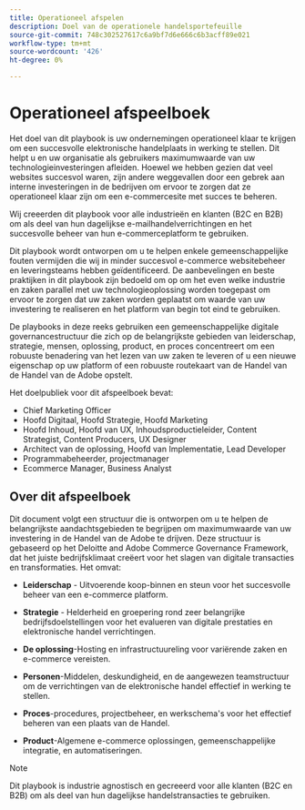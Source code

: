 ```yaml
---
title: Operationeel afspelen
description: Doel van de operationele handelsportefeuille
source-git-commit: 748c302527617c6a9bf7d6e666c6b3acff89e021
workflow-type: tm+mt
source-wordcount: '426'
ht-degree: 0%

---
```



# Operationeel afspeelboek

Het doel van dit playbook is uw ondernemingen operationeel klaar te krijgen om een succesvolle elektronische handelplaats in werking te stellen. Dit helpt u en uw organisatie als gebruikers maximumwaarde van uw technologieinvesteringen afleiden. Hoewel we hebben gezien dat veel websites succesvol waren, zijn andere weggevallen door een gebrek aan interne investeringen in de bedrijven om ervoor te zorgen dat ze operationeel klaar zijn om een e-commercesite met succes te beheren.

Wij creeerden dit playbook voor alle industrieën en klanten (B2C en B2B) om als deel van hun dagelijkse e-mailhandelverrichtingen en het succesvolle beheer van hun e-commerceplatform te gebruiken.

Dit playbook wordt ontworpen om u te helpen enkele gemeenschappelijke fouten vermijden die wij in minder succesvol e-commerce websitebeheer en leveringsteams hebben geïdentificeerd. De aanbevelingen en beste praktijken in dit playbook zijn bedoeld om op om het even welke industrie en zaken parallel met uw technologieoplossing worden toegepast om ervoor te zorgen dat uw zaken worden geplaatst om waarde van uw investering te realiseren en het platform van begin tot eind te gebruiken.

De playbooks in deze reeks gebruiken een gemeenschappelijke digitale governancestructuur die zich op de belangrijkste gebieden van leiderschap, strategie, mensen, oplossing, product, en proces concentreert om een robuuste benadering van het lezen van uw zaken te leveren of u een nieuwe eigenschap op uw platform of een robuuste routekaart van de Handel van de Handel van de Adobe opstelt.

Het doelpubliek voor dit afspeelboek bevat:

- Chief Marketing Officer
- Hoofd Digitaal, Hoofd Strategie, Hoofd Marketing
- Hoofd Inhoud, Hoofd van UX, Inhoudsproductieleider, Content Strategist, Content Producers, UX Designer
- Architect van de oplossing, Hoofd van Implementatie, Lead Developer
- Programmabeheerder, projectmanager
- Ecommerce Manager, Business Analyst

## Over dit afspeelboek

Dit document volgt een structuur die is ontworpen om u te helpen de belangrijkste aandachtsgebieden te begrijpen om maximumwaarde van uw investering in de Handel van de Adobe te drijven. Deze structuur is gebaseerd op het Deloitte and Adobe Commerce Governance Framework, dat het juiste bedrijfsklimaat creëert voor het slagen van digitale transacties en transformaties. Het omvat:

- **Leiderschap** - Uitvoerende koop-binnen en steun voor het succesvolle beheer van een e-commerce platform.

- **Strategie** - Helderheid en groepering rond zeer belangrijke bedrijfsdoelstellingen voor het evalueren van digitale prestaties en elektronische handel verrichtingen.

- **De oplossing**-Hosting en infrastructuureling voor variërende zaken en e-commerce vereisten.

- **Personen**-Middelen, deskundigheid, en de aangewezen teamstructuur om de verrichtingen van de elektronische handel effectief in werking te stellen.

- **Proces**-procedures, projectbeheer, en werkschema&#39;s voor het effectief beheren van een plaats van de Handel.

- **Product**-Algemene e-commerce oplossingen, gemeenschappelijke integratie, en automatiseringen.

>[!NOTE]
>
>Dit playbook is industrie agnostisch en gecreeerd voor alle klanten (B2C en B2B) om als deel van hun dagelijkse handelstransacties te gebruiken.
